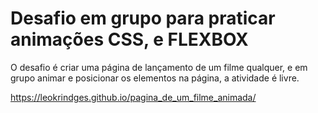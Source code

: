<H1>Desafio em grupo para praticar animações CSS, e FLEXBOX</H1>
<p>O desafio é criar uma página de lançamento de um filme qualquer, e em grupo animar e posicionar os elementos na página, a atividade é livre.</p>

https://leokrindges.github.io/pagina_de_um_filme_animada/

<picture>
    <img src="https://leokrindges.github.io/pagina_de_um_filme_animada/" alt="" srcset="">
    
</picture>
